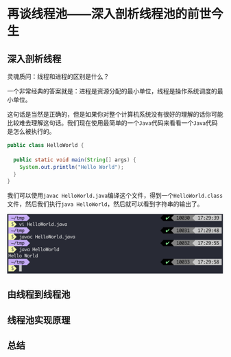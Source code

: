 # 再谈线程池——深入剖析线程池的前世今生

## 深入剖析线程

灵魂质问：线程和进程的区别是什么？

一个非常经典的答案就是：进程是资源分配的最小单位，线程是操作系统调度的最小单位。

这句话是当然是正确的，但是如果你对整个计算机系统没有很好的理解的话你可能比较难去理解这句话。我们现在使用最简单的一个`Java`代码来看看一个`Java`代码是怎么被执行的。

```java
public class HelloWorld {

  public static void main(String[] args) {
    System.out.println("Hello World");
  }
}

```

我们可以使用`javac HelloWorld.java`编译这个文件，得到一个`HelloWorld.class`文件，然后我们执行`java HelloWorld`，然后就可以看到字符串的输出了。

![56](../../images/concurrency/56.png)

## 由线程到线程池



## 线程池实现原理

## 总结

